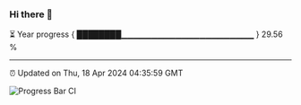 ### Hi there 👋

⏳ Year progress { ████████▁▁▁▁▁▁▁▁▁▁▁▁▁▁▁▁▁▁▁▁▁▁ } 29.56 %

---

⏰ Updated on Thu, 18 Apr 2024 04:35:59 GMT

![Progress Bar CI](https://github.com/IshwaranRudhara/GIT-ACTION/workflows/Progress%20Bar%20CI/badge.svg)
